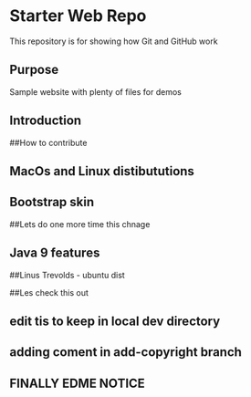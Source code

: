# Starter Web Repo

This repository is for showing how Git and GitHub work

## Purpose

Sample website with plenty of files for demos
## Introduction

##How to contribute

## MacOs and Linux distibututions

## Bootstrap skin

##Lets do one more time this chnage

## Java 9 features 

##Linus Trevolds - ubuntu dist

##Les check this out

## edit tis to keep in local dev directory

## adding coment in add-copyright branch

## FINALLY EDME NOTICE